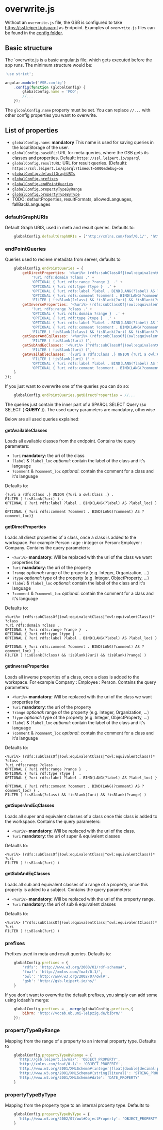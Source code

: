 # overwrite.js

Without an `overwrite.js` file, the GSB is configured to take https://ssl.leipert.io/sparql as Endpoint.
Examples of `overwrite.js` files can be found in the [config folder](../config/).

## Basic structure

The `overwrite.js is a basic angular.js file, which gets executed before the app runs. The minimum structure would be:

```javascript
'use strict';

angular.module('VSB.config')
    .config(function (globalConfig) {
        globalConfig.name = 'FOO';
        //...
    });
```
The `globalConfig.name` property must be set. You can replace `//...` with other config properties you want to overwrite.

## List of properties
- `globalConfig.name`: **mandatory** This name is used for saving queries in the localStorage of the user.
- `globalConfig.baseURL`: URL for meta queries, where the GSB gets its classes and properties. Default: `https://ssl.leipert.io/sparql`
- `globalConfig.resultURL`: URL for result queries. (Default): `https://ssl.leipert.io/sparql?timeout=5000&debug=on`
- [`globalConfig.defaultGraphURIs`](#defaultGraphURIs)
- [`globalConfig.prefixes`](#prefixes)
- [`globalConfig.endPointQueries`](#endPointQueries)
- [`globalConfig.propertyTypeByRange`](#propertyTypeByRange)
- [`globalConfig.propertyTypeByType`](#propertyTypeByType)
- TODO: defaultProperties, resultFormats, allowedLanguages, fallBackLanguages


### defaultGraphURIs<a name="defaultGraphURIs"></a>
Default Graph URIS, used in meta and result queries. Defaults to:
```javascript
    globalConfig.defaultGraphURIs = ['http://xmlns.com/foaf/0.1/', 'http://gsb.leipert.io/ns/'];
```

### endPointQueries<a name="endPointQueries"></a>
Queries used to recieve metadata from server, defaults to
```javascript
    globalConfig.endPointQueries = {
        getDirectProperties: '<%uri%> (rdfs:subClassOf|(owl:equivalentClass|^owl:equivalentClass))* ?class .' +
            '?uri rdfs:domain ?class .' +
            'OPTIONAL { ?uri rdfs:range ?range }  .' +
            'OPTIONAL { ?uri rdf:type ?type }  .' +
            'OPTIONAL { ?uri rdfs:label ?label . BIND(LANG(?label) AS ?label_loc) } .' +
            'OPTIONAL { ?uri rdfs:comment ?comment . BIND(LANG(?comment) AS ?comment_loc) } .' +
            'FILTER ( !isBlank(?class) && !isBlank(?uri) && !isBlank(?range) ) ',
        getInverseProperties: '<%uri%> (rdfs:subClassOf|(owl:equivalentClass|^owl:equivalentClass))* ?class .' +
            '?uri rdfs:range ?class .' +
            'OPTIONAL { ?uri rdfs:domain ?range }  .' +
            'OPTIONAL { ?uri rdf:type ?type }  .' +
            'OPTIONAL { ?uri rdfs:label ?label . BIND(LANG(?label) AS ?label_loc) } .' +
            'OPTIONAL { ?uri rdfs:comment ?comment . BIND(LANG(?comment) AS ?comment_loc) } .' +
            'FILTER ( !isBlank(?class) && !isBlank(?uri) && !isBlank(?range) ) ',
        getSuperAndEqClasses: '<%uri%> (rdfs:subClassOf|(owl:equivalentClass|^owl:equivalentClass))* ?uri ' +
            'FILTER ( !isBlank(?uri) )',
        getSubAndEqClasses: '<%uri%> (^rdfs:subClassOf|(owl:equivalentClass|^owl:equivalentClass))* ?uri ' +
            'FILTER ( !isBlank(?uri) )',
        getAvailableClasses: '{?uri a rdfs:Class .} UNION {?uri a owl:Class .} .' +
            'FILTER ( !isBlank(?uri) )' +
            'OPTIONAL { ?uri rdfs:label ?label . BIND(LANG(?label) AS ?label_loc) } .' +
            'OPTIONAL { ?uri rdfs:comment ?comment . BIND(LANG(?comment) AS ?comment_loc)} '
    }
});
```

If you just want to overwrite one of the queries you can do so:

```javascript
    globalConfig.endPointQueries.getDirectProperties = //...
```

The queries just contain the inner part of a SPARQL SELECT Query (so SELECT { **QUERY** }).
The used query parameters are mandatory, otherwise

Below are all used queries explained:

#### getAvailableClasses

Loads all available classes from the endpoint.
Contains the query parameters:

- `?uri` **mandatory**: the uri of the class
- `?label` & `?label_loc` _optional_: contain the label of the class and it's language
- `?comment` & `?comment_loc` _optional_: contain the comment for a class and it's language

Defaults to:

```SPARQL
{?uri a rdfs:Class .} UNION {?uri a owl:Class .} .
FILTER ( !isBlank(?uri) ) .
OPTIONAL { ?uri rdfs:label ?label . BIND(LANG(?label) AS ?label_loc) } .
OPTIONAL { ?uri rdfs:comment ?comment . BIND(LANG(?comment) AS ?comment_loc)}
```

#### getDirectProperties

Loads all direct properties of a class, once a class is added to the workspace.
For example Person : age : integer or Person: Employer : Company.
Contains the query parameters:

- `<%uri%>` **mandatory**: Will be replaced with the uri of the class we want properties for.
- `?uri` **mandatory**: the uri of the property
- `?range` _optional_: range of the property (e.g. Integer, Organization, ...)
- `?type` _optional_: type of the property (e.g. Integer, ObjectProperty, ...)
- `?label` & `?label_loc` _optional_: contain the label of the class and it's language
- `?comment` & `?comment_loc` _optional_: contain the comment for a class and it's language

Defaults to:

```SPARQL
<%uri%> (rdfs:subClassOf|(owl:equivalentClass|^owl:equivalentClass))* ?class .
?uri rdfs:domain ?class .
OPTIONAL { ?uri rdfs:range ?range }  .
OPTIONAL { ?uri rdf:type ?type }  .
OPTIONAL { ?uri rdfs:label ?label . BIND(LANG(?label) AS ?label_loc) } .
OPTIONAL { ?uri rdfs:comment ?comment . BIND(LANG(?comment) AS ?comment_loc) } .
FILTER ( !isBlank(?class) && !isBlank(?uri) && !isBlank(?range) )
```

#### getInverseProperties

Loads all inverse properties of a class, once a class is added to the workspace.
For example Company : Employee : Person.
Contains the query parameters:

- `<%uri%>` **mandatory**: Will be replaced with the uri of the class we want properties for.
- `?uri` **mandatory**: the uri of the property
- `?range` _optional_: range of the property (e.g. Integer, Organization, ...)
- `?type` _optional_: type of the property (e.g. Integer, ObjectProperty, ...)
- `?label` & `?label_loc` _optional_: contain the label of the class and it's language
- `?comment` & `?comment_loc` _optional_: contain the comment for a class and it's language

Defaults to:

```SPARQL
<%uri%> (rdfs:subClassOf|(owl:equivalentClass|^owl:equivalentClass))* ?class .
?uri rdfs:range ?class .
OPTIONAL { ?uri rdfs:range ?range }  .
OPTIONAL { ?uri rdf:type ?type }  .
OPTIONAL { ?uri rdfs:label ?label . BIND(LANG(?label) AS ?label_loc) } .
OPTIONAL { ?uri rdfs:comment ?comment . BIND(LANG(?comment) AS ?comment_loc) } .
FILTER ( !isBlank(?class) && !isBlank(?uri) && !isBlank(?range) )
```

#### getSuperAndEqClasses

Loads all super and equivalent classes of a class once this class is added to the workspace.
Contains the query parameters:

- `<%uri%>` **mandatory**: Will be replaced with the uri of the class.
- `?uri` **mandatory**: the uri of super & equivalent classes

Defaults to:

```SPARQL
<%uri%> (rdfs:subClassOf|(owl:equivalentClass|^owl:equivalentClass))* ?uri
FILTER ( !isBlank(?uri) )
```

#### getSubAndEqClasses

Loads all sub and equivalent classes of a range of a property, once this property is added to a subject.
Contains the query parameters:

- `<%uri%>` **mandatory**: Will be replaced with the uri of the property range.
- `?uri` **mandatory**: the uri of sub & equivalent classes

Defaults to:

```SPARQL
<%uri%> (^rdfs:subClassOf|(owl:equivalentClass|^owl:equivalentClass))* ?uri
FILTER ( !isBlank(?uri) )
```

### prefixes<a name="prefixes"></a>
Prefixes used in meta and result queries. Defaults to:
```javascript
    globalConfig.prefixes = {
        'rdfs': 'http://www.w3.org/2000/01/rdf-schema#',
        'foaf': 'http://xmlns.com/foaf/0.1/',
        'owl': 'http://www.w3.org/2002/07/owl#',
        'gsb': 'http://gsb.leipert.io/ns/'
    }
```

If you don't want to overwrite the default prefixes, you simply can add some using lodash's merge:

```javascript
    globalConfig.prefixes = _.merge(globalConfig.prefixes,{
        bibrm: 'http://vocab.ub.uni-leipzig.de/bibrm/'
    });
```

### propertyTypeByRange<a name="propertyTypeByRange"></a>
Mapping from the range of a property to an internal property type. Defaults to
```javascript
    globalConfig.propertyTypeByRange = {
      'http://gsb.leipert.io/ns/': 'OBJECT_PROPERTY',
      'http://xmlns.com/foaf/0.1/': 'OBJECT_PROPERTY',
      'http://www.w3.org/2001/XMLSchema#(integer|float|double|decimal|positiveInteger|nonNegativeInteger)': 'NUMBER_PROPERTY',
      'http://www.w3.org/2001/XMLSchema#(string|literal)': 'STRING_PROPERTY',
      'http://www.w3.org/2001/XMLSchema#date': 'DATE_PROPERTY'
    }
```

### propertyTypeByType<a name="propertyTypeByType"></a>
Mapping from the property type to an internal property type. Defaults to
```javascript
    globalConfig.propertyTypeByType = {
      'http://www.w3.org/2002/07/owl#ObjectProperty': 'OBJECT_PROPERTY'
    }
```

